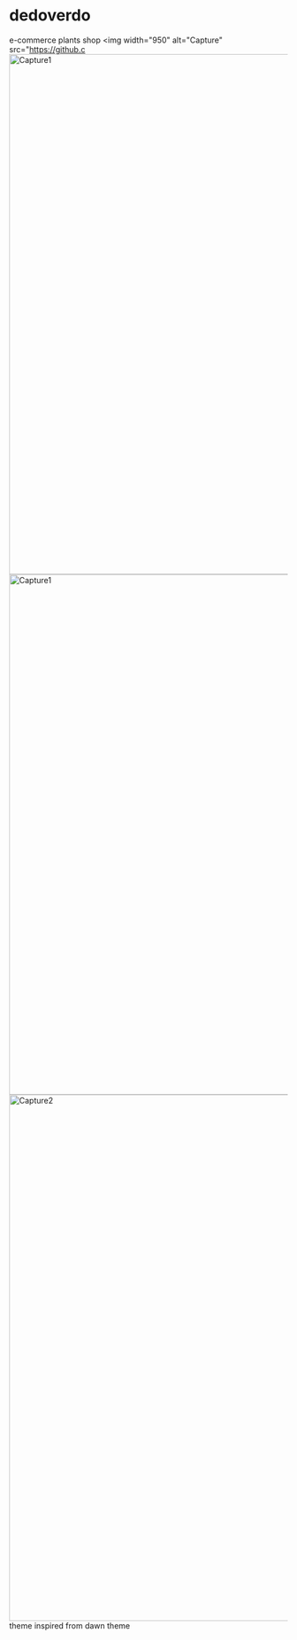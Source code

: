 # dedoverdo
e-commerce plants shop
<img width="950" alt="Capture" src="https://github.c<img width="939" alt="Capture1" src="https://github.com/Sekiro19/fasteza/assets/126336555/1610f340-e369-474a-bed6-c8c9e665b34a">
<img width="939" alt="Capture1" src="https://github.com/Sekiro19/fasteza/assets/126336555/6352ed9e-e8d6-49a2-8c45-f0a744710696">
<img width="950" alt="Capture2" src="https://github.com/Sekiro19/fasteza/assets/126336555/935e8abc-e499-4142-9afe-e3326d6fac93">
theme inspired from dawn theme
